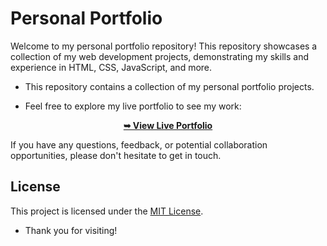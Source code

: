 # Personal Portfolio

Welcome to my personal portfolio repository! This repository showcases a collection of my web development projects, demonstrating my skills and experience in HTML, CSS, JavaScript, and more.
  - This repository contains a collection of my personal portfolio projects.

  - Feel free to explore my live portfolio to see my work:

<div align="center">
  
  **[➥ View Live Portfolio](https://mugambi12.github.io/Portfolio/)**

</div>

If you have any questions, feedback, or potential collaboration opportunities, please don't hesitate to get in touch.

## License

This project is licensed under the [MIT License](LICENSE).

- Thank you for visiting!
